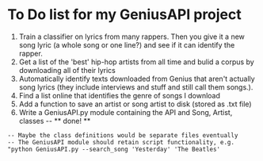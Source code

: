 # To Do list for my GeniusAPI project


  1. Train a classifier on lyrics from many rappers. Then you give it a new song lyric (a whole song or one line?) and see if it can identify the rapper.
  2. Get a list of the 'best' hip-hop artists from all time and bulid a corpus by downloading all of their lyrics
  3. Automatically identify texts downloaded from Genius that aren't actually song lyrics (they include interviews and stuff and still call them songs.).
  4. Find a list online that identifies the genre of songs I download
  5. Add a function to save an artist or song artist to disk (stored as .txt file)
  6. Write a GeniusAPI.py module containing the API and Song, Artist, classes -- ** done! **    

    -- Maybe the class definitions would be separate files eventually        
    -- The GeniusAPI module should retain script functionality, e.g. "python GeniusAPI.py --search_song 'Yesterday' 'The Beatles'
    


